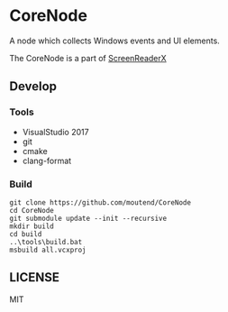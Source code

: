 CoreNode
========

A node which collects Windows events and UI elements.

The CoreNode is a part of [ScreenReaderX](https://github.com/moutend/ScreenReaderX)

## Develop

### Tools

- VisualStudio 2017
- git
- cmake
- clang-format

### Build

```console
git clone https://github.com/moutend/CoreNode
cd CoreNode
git submodule update --init --recursive
mkdir build
cd build
..\tools\build.bat
msbuild all.vcxproj
```

## LICENSE

MIT
